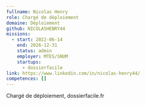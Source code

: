 ```yaml
---
fullname: Nicolas Henry
role: Chargé de déploiement
domaine: Déploiement
github: NICOLASHENRY44
missions:
  - start: 2022-06-14
    end: 2026-12-31
    status: admin
    employer: MTES/SNUM
    startups:
      - dossierfacile
link: https://www.linkedin.com/in/nicolas-henry44/
competences: []
---
```

Chargé de déploiement, dossierfacile.fr
